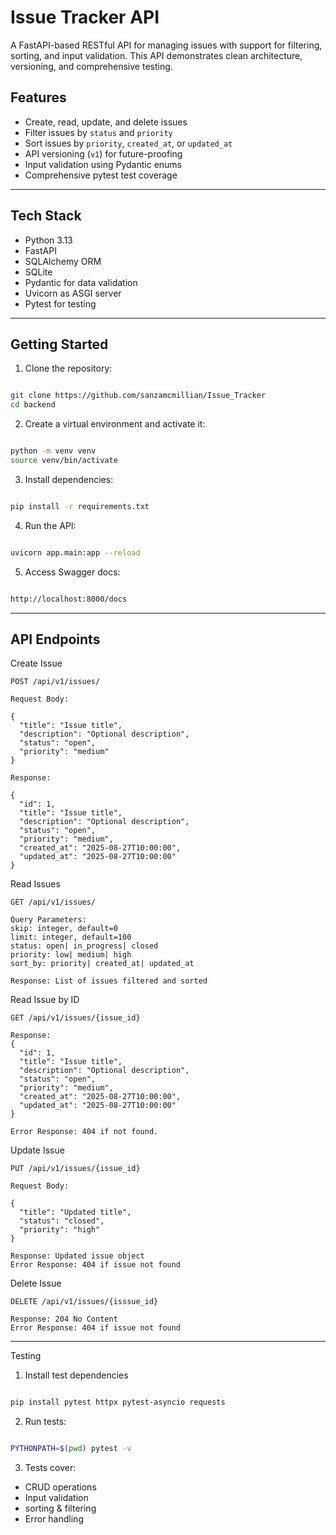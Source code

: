 # Issue Tracker API

A FastAPI-based RESTful API for managing issues with support for filtering, sorting, and input validation. This API demonstrates clean architecture, versioning, and comprehensive testing.

## Features

- Create, read, update, and delete issues  
- Filter issues by `status` and `priority`  
- Sort issues by `priority`, `created_at`, or `updated_at`  
- API versioning (`v1`) for future-proofing  
- Input validation using Pydantic enums  
- Comprehensive pytest test coverage  

---

## Tech Stack

- Python 3.13  
- FastAPI  
- SQLAlchemy ORM  
- SQLite
- Pydantic for data validation  
- Uvicorn as ASGI server  
- Pytest for testing  

---

## Getting Started

1. Clone the repository:

```bash

git clone https://github.com/sanzamcmillian/Issue_Tracker
cd backend
```

2. Create a virtual environment and activate it:
```bash

python -m venv venv
source venv/bin/activate
```

3. Install dependencies:
```bash

pip install -r requirements.txt
```

4. Run the API:
```bash

uvicorn app.main:app --reload
```

5. Access Swagger docs:
```bash

http://localhost:8000/docs
```

---

## API Endpoints

Create Issue

```text
POST /api/v1/issues/

Request Body:

{
  "title": "Issue title",
  "description": "Optional description",
  "status": "open",
  "priority": "medium"
}

Response:

{
  "id": 1,
  "title": "Issue title",
  "description": "Optional description",
  "status": "open",
  "priority": "medium",
  "created_at": "2025-08-27T10:00:00",
  "updated_at": "2025-08-27T10:00:00"
}
```

Read Issues
```text
GET /api/v1/issues/

Query Parameters:
skip: integer, default=0
limit: integer, default=100
status: open| in_progress| closed
priority: low| medium| high
sort_by: priority| created_at| updated_at

Response: List of issues filtered and sorted
```
Read Issue by ID
```text
GET /api/v1/issues/{issue_id}

Response:
{
  "id": 1,
  "title": "Issue title",
  "description": "Optional description",
  "status": "open",
  "priority": "medium",
  "created_at": "2025-08-27T10:00:00",
  "updated_at": "2025-08-27T10:00:00"
}

Error Response: 404 if not found.
```

Update Issue
```text
PUT /api/v1/issues/{issue_id}

Request Body:

{
  "title": "Updated title",
  "status": "closed",
  "priority": "high"
}

Response: Updated issue object
Error Response: 404 if issue not found
```

Delete Issue
```text
DELETE /api/v1/issues/{isssue_id}

Response: 204 No Content
Error Response: 404 if issue not found
```

---

Testing

1. Install test dependencies
```bash

pip install pytest httpx pytest-asyncio requests

```

2. Run tests:
```bash

PYTHONPATH=$(pwd) pytest -v

```

3. Tests cover:
- CRUD operations
- Input validation
- sorting & filtering
- Error handling
